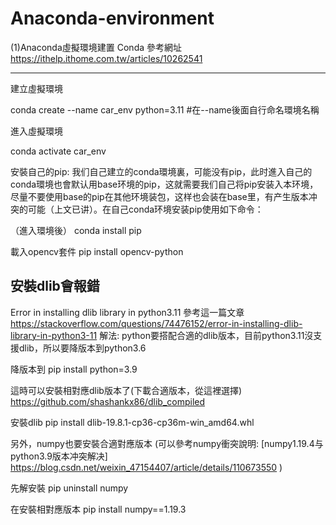 # Anaconda-environment

(1)Anaconda虛擬環境建置 Conda
參考網址  https://ithelp.ithome.com.tw/articles/10262541

------------------------------------------------------------

建立虛擬環境

conda create --name car_env python=3.11 #在--name後面自行命名環境名稱

進入虛擬環境

conda activate car_env

安裝自己的pip: 
我们自己建立的conda環境裏，可能没有pip，此时進入自己的conda環境也會默认用base环境的pip，这就需要我们自己将pip安装入本环境，尽量不要使用base的pip在其他环境装包，这样也会装在base里，有产生版本冲突的可能（上文已讲）。在自己conda环境安装pip使用如下命令：

（進入環境後）
 conda install pip

載入opencv套件
pip install opencv-python

安裝dlib會報錯
------------------------------------------------------------

Error in installing dlib library in python3.11
參考這一篇文章 https://stackoverflow.com/questions/74476152/error-in-installing-dlib-library-in-python3-11
解法: python要搭配合適的dlib版本，目前python3.11沒支援dlib，所以要降版本到python3.6

降版本到 pip install python=3.9

這時可以安裝相對應dlib版本了(下載合適版本，從這裡選擇)
https://github.com/shashankx86/dlib_compiled

安裝dlib
pip install dlib-19.8.1-cp36-cp36m-win_amd64.whl

另外，numpy也要安裝合適對應版本
(可以參考numpy衝突說明: [numpy1.19.4与python3.9版本冲突解决]  https://blog.csdn.net/weixin_47154407/article/details/110673550 )

先解安裝  pip uninstall numpy

在安裝相對應版本  pip install numpy==1.19.3




